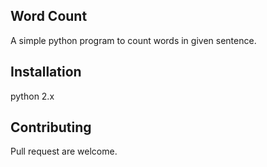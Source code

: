  ## Word Count
 A simple python program to count words in given sentence.
 
 ## Installation
 python 2.x 
 
 ## Contributing
 Pull request are welcome.
